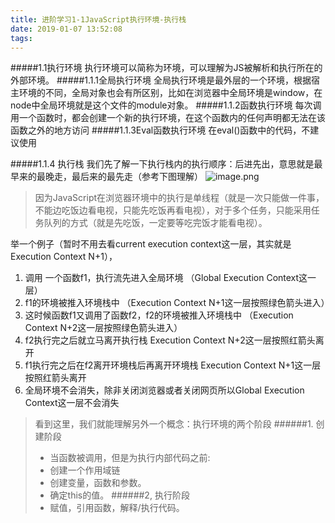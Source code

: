 ```yaml
---
title: 进阶学习1-1JavaScript执行环境-执行栈
date: 2019-01-07 13:52:08
tags:
---
```

#####1.1执行环境
执行环境可以简称为环境，可以理解为JS被解析和执行所在的外部环境。
#####1.1.1全局执行环境
全局执行环境是最外层的一个环境，根据宿主环境的不同，全局对象也会有所区别，比如在浏览器中全局环境是window，在node中全局环境就是这个文件的module对象。
#####1.1.2函数执行环境
每次调用一个函数时，都会创建一个新的执行环境，在这个函数内的任何声明都无法在该函数之外的地方访问
#####1.1.3Eval函数执行环境
在eval()函数中的代码，不建议使用

#####1.1.4 执行栈
我们先了解一下执行栈内的执行顺序：后进先出，意思就是最早来的最晚走，最后来的最先走（参考下图理解）
![image.png](https://user-gold-cdn.xitu.io/2018/12/21/167cf228b8c8df0f?w=555&h=288&f=png&s=52150)
>因为JavaScript在浏览器环境中的执行是单线程（就是一次只能做一件事，不能边吃饭边看电视，只能先吃饭再看电视），对于多个任务，只能采用任务队列的方式（就是先吃饭，一定要等吃完饭才能看电视）。

举一个例子（暂时不用去看current execution context这一层，其实就是Execution Context N+1），
1. 调用 一个函数f1，执行流先进入全局环境
（Global Execution Context这一层）
2. f1的环境被推入环境栈中
（Execution Context N+1这一层按照绿色箭头进入）
3. 这时候函数f1又调用了函数f2，f2的环境被推入环境栈中
（Execution Context N+2这一层按照绿色箭头进入）
4. f2执行完之后就立马离开执行栈
Execution Context N+2这一层按照红箭头离开
5. f1执行完之后在f2离开环境栈后再离开环境栈
Execution Context N+1这一层按照红箭头离开
6. 全局环境不会消失，除非关闭浏览器或者关闭网页所以Global Execution Context这一层不会消失

>看到这里，我们就能理解另外一个概念：执行环境的两个阶段
>######1. 创建阶段
 >- 当函数被调用，但是为执行内部代码之前:
>- 创建一个作用域链
>- 创建变量，函数和参数。
>- 确定this的值。
>######2, 执行阶段
>- 赋值，引用函数，解释/执行代码。
